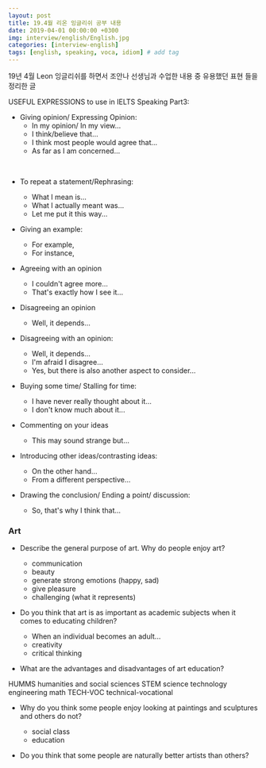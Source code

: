 ```yaml
---
layout: post
title: 19.4월 리온 잉글리쉬 공부 내용
date: 2019-04-01 00:00:00 +0300
img: interview/english/English.jpg
categories: [interview-english] 
tags: [english, speaking, voca, idiom] # add tag
---
```


19년 4월 Leon 잉글리쉬를 하면서 조안나 선생님과 수업한 내용 중 유용했던 표현 들을 정리한 글

USEFUL EXPRESSIONS to use in IELTS Speaking Part3: 

+ Giving opinion/ Expressing Opinion:
    + In my opinion/ In my view…
    + I think/believe that...
    + I think most people would agree that...
    + As far as I am concerned...

<br>

+ To repeat a statement/Rephrasing:
    + What I mean is...
    + What I actually meant was...
    + Let me put it this way...

+ Giving an example:
    + For example,
    + For instance, 

+ Agreeing with an opinion
    + I couldn't agree more...
    + That's exactly how I see it...

+ Disagreeing an opinion
    + Well, it depends...
    
+ Disagreeing with an opinion:
    + Well, it depends...
    + I'm afraid I disagree...
    + Yes, but there is also another aspect to consider...

+ Buying some time/ Stalling for time:
    + I have never really thought about it...
    + I don't know much about it...

+ Commenting on your ideas
    + This may sound strange but...

+ Introducing other ideas/contrasting ideas:
    + On the other hand...
    + From a different perspective...

+ Drawing the conclusion/ Ending a point/ discussion:
    + So, that's why I think that...
    
### Art

+ Describe the general purpose of art. Why do people enjoy art?
    - communication
    - beauty 
    - generate strong emotions (happy, sad)
    - give pleasure
    - challenging (what it represents)

+ Do you think that art is as important as academic subjects when it comes to educating children?
    + When an individual becomes an adult...
    + creativity
    + critical thinking

+ What are the advantages and disadvantages of art education?

HUMMS humanities and social sciences
STEM science technology engineering math
TECH-VOC technical-vocational
    
+ Why do you think some people enjoy looking at paintings and sculptures and others do not?
    + social class
    + education
    
+ Do you think that some people are naturally better artists than others?
    
